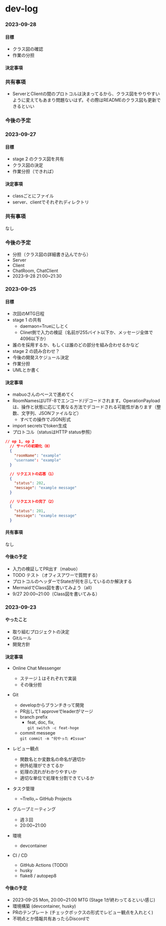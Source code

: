 # dev-log

<!-- Template
### 2023-09-25
#### 目標
#### 決定事項
### 共有事項
### 今後の予定
-->

### 2023-09-28
#### 目標
- クラス図の確認
- 作業の分担

#### 決定事項
### 共有事項
- ServerとClientの間のプロトコルは決まってるから、クラス図をやりやすいように変えてもあまり問題ないはず。その際はREADMEのクラス図も更新できるといい
### 今後の予定

### 2023-09-27
#### 目標
- stage 2 のクラス図を共有
- クラス図の決定
- 作業分担（できれば）

#### 決定事項
- classごとにファイル
- server、clientでそれぞれディレクトリ

### 共有事項
なし

### 今後の予定
- 分担（クラス図の詳細書き込んでから）
- Server
- Client
- ChatRoom, ChatClient
- 2023-9-28 21:00~21:30

### 2023-09-25
#### 目標
- 次回のMTG日程
- stage 1 の共有
  - daemaon=Trueにしとく
  - Clinet側で入力の検証（名前が255バイト以下か、メッセージ全体で4096以下か）
- 誰のを採用するか、もしくは誰のどの部分を組み合わせるかなど
- stage 2 の読み合わせ？
- 今後の開発スケジュール決定
- 作業分担
- UMLとか書く

#### 決定事項
- mabuoさんのベースで進めてく
- RoomNamesはUTF-8でエンコード/デコードされます。OperationPayloadは、操作と状態に応じて異なる方法でデコードされる可能性があります（整数、文字列、JSONファイルなど）
  - すべての操作でJSON形式
- import secretsでtoken生成
- プロトコル（statusはHTTP status参照）
```json
// op 1, op 2
  // サーバの初期化（0）
  {
    "roomName": "example"
    "username": "example"
  }

  // リクエストの応答（1）
  {
    "status": 202,
    "message": "example message"
  }

  // リクエストの完了（2）
  {
    "status": 201,
    "message": "example message"
  }
```

#### 共有事項
なし

#### 今後の予定
- 入力の検証してPR出す（mabuo）
- TODO テスト（オフィスアワーで質問する）
- プロトコルのヘッダーでStateが何を示しているのか解決する
- MermaidでClass図を書いてみよう（all）
- 9/27 20:00~21:00（Class図を書いてみる）

### 2023-09-23
#### やったこと
- 取り組むプロジェクトの決定
- Gitルール
- 開発方針

#### 決定事項
- Online Chat Messenger
  - ステージ１はそれぞれで実装
  - その後分担

- Git
  - developからブランチきって開発
  - PR出して1 approveでleaderがマージ
  - branch prefix
    - feat, doc, fix,
    <br>`git switch -c feat-hoge`
  - commit messege
    <br>`git commit -m "何やった #Issue"`

- レビュー観点
  - 関数名とか変数名の命名が適切か
  - 例外処理ができてるか
  - 処理の流れがわかりやすいか
  - 適切な単位で処理を分割できているか

- タスク管理
  - ~Trello,~ GitHub Projects

- グループミーティング
  - 週３回
  - 20:00~21:00

- 環境
  - devcontainer

- CI / CD
  - GitHub Actions (TODO)
  - husky
  - flake8 / autopep8

#### 今後の予定
- 2023-09-25 Mon, 20:00~21:00 MTG (Stage 1が終わってるといい感じ)
- 環境構築 (devcontainer, husky)
- PRのテンプレート (チェックボックスの形式でレビュー観点を入れとく)
- 不明点とか情報共有あったらDiscordで

